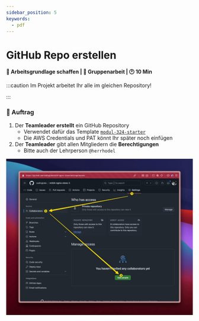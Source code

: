 ```yaml
---
sidebar_position: 5
keywords:
  - pdf
---
```


# GitHub Repo erstellen

**:dart: Arbeitsgrundlage schaffen | :dna: Gruppenarbeit | :clock1: 10 Min**

:::caution Im Projekt arbeitet Ihr alle im gleichen Repository!

:::

### 📝 Auftrag

1. Der **Teamleader erstellt** ein GitHub Repository
   - Verwendet dafür das Template
     [`modul-324-starter`](https://github.com/herrhodel/modul-324-starter)
   - Die AWS Credentials und PAT könnt Ihr später noch einfügen
2. Der **Teamleader** gibt allen Mitgliedern die **Berechtigungen**
   - Bitte auch der Lehrperson `@herrhodel`

![github-repository-berechtigungen](images/github-repository-berechtigungen.png)
